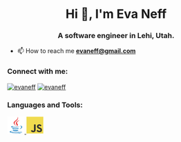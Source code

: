 <h1 align="center">Hi 👋, I'm Eva Neff</h1>
<h3 align="center">A software engineer in Lehi, Utah.</h3>


- 📫 How to reach me **evaneff@gmail.com**

<h3 align="left">Connect with me:</h3>
<p align="left">
<a href="https://linkedin.com/in/evaneff" target="blank"><img align="center" src="https://raw.githubusercontent.com/rahuldkjain/github-profile-readme-generator/master/src/images/icons/Social/linked-in-alt.svg" alt="evaneff" height="30" width="40" /></a>
<a href="https://fb.com/evaneff" target="blank"><img align="center" src="https://raw.githubusercontent.com/rahuldkjain/github-profile-readme-generator/master/src/images/icons/Social/facebook.svg" alt="evaneff" height="30" width="40" /></a>
</p>

<h3 align="left">Languages and Tools:</h3>
<p align="left"> <a href="https://www.java.com" target="_blank" rel="noreferrer"> <img src="https://raw.githubusercontent.com/devicons/devicon/master/icons/java/java-original.svg" alt="java" width="40" height="40"/> </a> <a href="https://developer.mozilla.org/en-US/docs/Web/JavaScript" target="_blank" rel="noreferrer"> <img src="https://raw.githubusercontent.com/devicons/devicon/master/icons/javascript/javascript-original.svg" alt="javascript" width="40" height="40"/> </a> </p>
